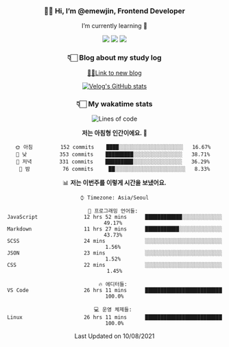 <div align='center'>
  
### 👋🏻 Hi, I’m @emewjin, Frontend Developer 
I’m currently learning 🌱 
    
  <img src="https://img.shields.io/badge/javascript-F7DF1E?style=for-the-badge&logo=javascript&logoColor=black"/>
  <img src="https://img.shields.io/badge/react.js-61DAFB?style=for-the-badge&logo=react&logoColor=black"/>
    <img src="https://img.shields.io/badge/vue.js-4FC08D?style=for-the-badge&logo=vue.js&logoColor=white"/>

### 👇🏻 Blog about my study log
  [🏃🏻Link to new blog](https://emewjin.github.io/)  
  
 [![Velog's GitHub stats](https://velog-readme-stats.vercel.app/api?name=1703979&tag=javascript)](https://github.com/eungyeole/velog-readme-stats)


### 👇🏻 My wakatime stats  
  
<!--START_SECTION:waka-->
![Lines of code](https://img.shields.io/badge/%EC%A0%80%EB%8A%94%20%EC%97%AC%ED%83%9C%EA%B9%8C%EC%A7%80%20-77615%20%EC%A4%84%EC%9D%98%20%EC%BD%94%EB%93%9C%EB%A5%BC%20%EC%9E%91%EC%84%B1%ED%96%88%EC%96%B4%EC%9A%94.-blue)

**저는 아침형 인간이에요. 🐤** 

```text
🌞 아침         152 commits    ████░░░░░░░░░░░░░░░░░░░░░   16.67% 
🌆 낮　         353 commits    █████████░░░░░░░░░░░░░░░░   38.71% 
🌃 저녁         331 commits    █████████░░░░░░░░░░░░░░░░   36.29% 
🌙 밤　         76 commits     ██░░░░░░░░░░░░░░░░░░░░░░░   8.33%

```


📊 **저는 이번주를 이렇게 시간을 보냈어요.** 

```text
⌚︎ Timezone: Asia/Seoul

💬 프로그래밍 언어들: 
JavaScript               12 hrs 52 mins      ████████████░░░░░░░░░░░░░   49.17% 
Markdown                 11 hrs 27 mins      ███████████░░░░░░░░░░░░░░   43.73% 
SCSS                     24 mins             ░░░░░░░░░░░░░░░░░░░░░░░░░   1.56% 
JSON                     23 mins             ░░░░░░░░░░░░░░░░░░░░░░░░░   1.52% 
CSS                      22 mins             ░░░░░░░░░░░░░░░░░░░░░░░░░   1.45%

🔥 에디터들: 
VS Code                  26 hrs 11 mins      █████████████████████████   100.0%

💻 운영 체제들: 
Linux                    26 hrs 11 mins      █████████████████████████   100.0%

```


 Last Updated on 10/08/2021
<!--END_SECTION:waka-->
 </div>
<!---
Emewjin/Emewjin is a ✨ special ✨ repository because its `README.md` (this file) appears on your GitHub profile.
You can click the Preview link to take a look at your changes.
--->
